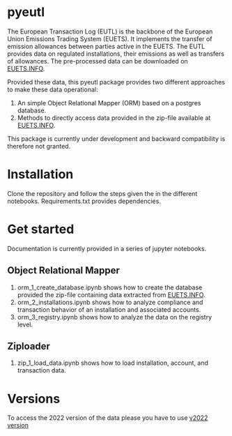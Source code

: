 # pyeutl
The European Transaction Log (EUTL) is the backbone of the European Union Emissions Trading System (EUETS). 
It implements the transfer of emission allowances between parties active in the EUETS. The EUTL provides data on regulated 
installations, their emissions as well as transfers of allowances. The pre-processed data can be downloaded on [EUETS.INFO](https://euets.info).

Provided these data, this pyeutl package provides two different approaches to make these data operational:

1. An simple Object Relational Mapper (ORM) based on a postgres database.
2. Methods to directly access data provided in the zip-file available at [EUETS.INFO](https://euets.info).

This package is currently under development and backward compatibility is therefore not granted. 

# Installation 

Clone the repository and follow the steps given the in the different notebooks. Requirements.txt provides dependencies.

# Get started
Documentation is currently provided in a series of jupyter notebooks.

## Object Relational Mapper

1. orm_1_create_database.ipynb shows how to create the database provided the zip-file containing data extracted from [EUETS.INFO](https://euets.info).
2. orm_2_installations.ipynb shows how to analyze compliance and transaction behavior of an installation and associated accounts.
3. orm_3_registry.ipynb shows how to analyze the data on the registry level.

## Ziploader
1. zip_1_load_data.ipynb shows how to load installation, account, and transaction data.

# Versions
To access the 2022 version of the data please you have to use [v2022 version](https://github.com/jabrell/pyeutl/releases/tag/v2022)